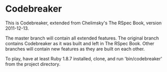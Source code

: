 Codebreaker
===========

This is Codebreaker, extended from Chelimsky's The RSpec Book, version 2011-12-13.

The master branch will contain all extended features. The original branch contains Codebreaker as it was built and left in The RSpec Book. Other branches will contain new features as they are built on each other.

To play, have at least Ruby 1.8.7 installed, clone, and run 'bin/codebreaker' from the project directory.
